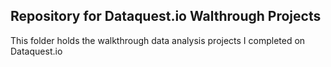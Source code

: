 ## Repository for Dataquest.io Walthrough Projects


This folder holds the walkthrough data analysis projects I completed on Dataquest.io
